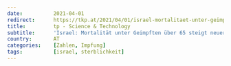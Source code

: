 ```yaml
---
date:          2021-04-01
redirect:      https://tkp.at/2021/04/01/israel-mortalitaet-unter-geimpften-ueber-65-steigt-neuerlich-an-update-israel-aus-euromomo-verschwunden/
title:         tp - Science & Technology
subtitle:      'Israel: Mortalität unter Geimpften über 65 steigt neuerlich an - Update: Israel in Euromomo wieder da'
country:       AT
categories:    [Zahlen, Impfung]
tags:          [israel, sterblichkeit]
---
```

